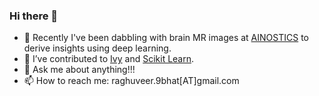 ### Hi there 👋

<!--
**raghuveerbhat/raghuveerbhat** is a ✨ _special_ ✨ repository because its `README.md` (this file) appears on your GitHub profile.

Here are some ideas to get you started:
-->

- 🧠 Recently I've been dabbling with brain MR images at [AINOSTICS](https://www.ainostics.com/) to derive insights using deep learning.
- 🌱 I’ve contributed to [Ivy](https://github.com/unifyai/ivy) and [Scikit Learn](https://github.com/scikit-learn/scikit-learn).
- 💬 Ask me about anything!!!
- 📫 How to reach me: raghuveer.9bhat[AT]gmail.com

<!--
![Raghuveer's GitHub stats](https://github-readme-stats.vercel.app/api?username=raghuveerbhat&show_icons=true&theme=radical)
-->

